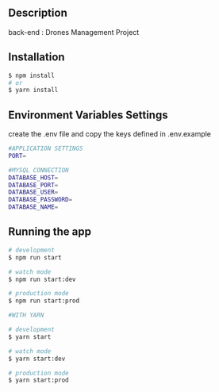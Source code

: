 ## Description

back-end : Drones Management Project

## Installation

```bash
$ npm install
# or
$ yarn install
```

## Environment Variables Settings

create the .env file and copy the keys defined in .env.example

```bash
#APPLICATION SETTINGS
PORT=

#MYSQL CONNECTION
DATABASE_HOST=
DATABASE_PORT=
DATABASE_USER=
DATABASE_PASSWORD=
DATABASE_NAME=
```

## Running the app

```bash
# development
$ npm run start

# watch mode
$ npm run start:dev

# production mode
$ npm run start:prod

#WITH YARN

# development
$ yarn start

# watch mode
$ yarn start:dev

# production mode
$ yarn start:prod
```

